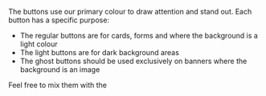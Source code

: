 The buttons use our primary colour to draw attention and stand out. Each button has a specific purpose:

- The regular buttons are for cards, forms and where the background is a light colour
- The light buttons are for dark background areas
- The ghost buttons should be used exclusively on banners where the background is an image

Feel free to mix them with the
